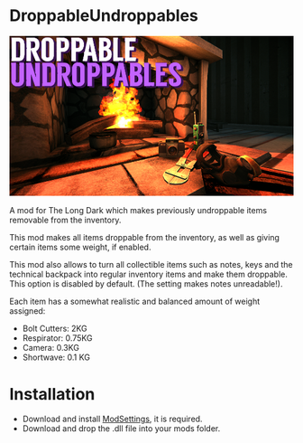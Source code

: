 # DroppableUndroppables
![Thumbnail](https://github.com/DemonBunnyBon/DroppableUndroppables/blob/main/THUMB_DU.png?raw=true)

A mod for The Long Dark which makes previously undroppable items removable from the inventory.

This mod makes all items droppable from the inventory, as well as giving certain items some weight, if enabled.

This mod also allows to turn all collectible items such as notes, keys and the technical backpack into regular inventory items and make them droppable. This option is disabled by default. (The setting makes notes unreadable!).


Each item has a somewhat realistic and balanced amount of weight assigned:
- Bolt Cutters: 2KG
- Respirator: 0.75KG
- Camera: 0.3KG
- Shortwave: 0.1 KG

# Installation
- Download and install [ModSettings](https://github.com/DigitalzombieTLD/ModSettings/releases/), it is required.
- Download and drop the .dll file into your mods folder.



